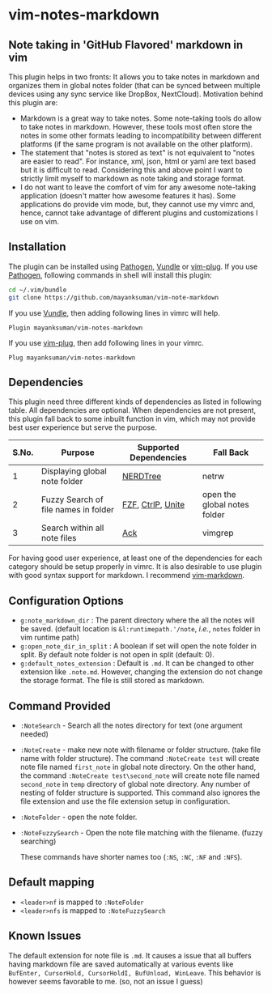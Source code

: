# vim-notes-markdown

## Note taking in 'GitHub Flavored' markdown in vim

This plugin helps in two fronts: It allows you to take notes in markdown and organizes them in global notes folder (that can be synced between multiple devices using any sync service like DropBox, NextCloud). Motivation behind this plugin are:

 - Markdown is a great way to take notes. Some note-taking tools do allow to take notes in markdown. However, these tools most often store the notes in some other formats leading to incompatibility between different platforms (if the same program is not available on the other platform). 
 - The statement that "notes is stored as text" is not equivalent to "notes are easier to read". For instance, xml, json, html or yaml are text based but it is difficult to read. Considering this and above point I want to strictly limit myself to markdown as note taking and storage format.
 - I do not want to leave the comfort of vim for any awesome note-taking application (doesn't matter how awesome features it has). Some applications do provide vim mode, but, they cannot use my vimrc and, hence, cannot take advantage of different plugins and customizations I use on vim.

## Installation
The plugin can be installed using [Pathogen](https://github.com/tpope/vim-pathogen), [Vundle](https://github.com/gmarik/vundle) or [vim-plug](https://github.com/junegunn/vim-plug).
If you use [Pathogen](https://github.com/tpope/vim-pathogen), following commands in shell will install this plugin:

```sh
cd ~/.vim/bundle
git clone https://github.com/mayanksuman/vim-note-markdown
```
If you use [Vundle](https://github.com/gmarik/vundle), then adding following lines in vimrc will help.
```vim
Plugin mayanksuman/vim-notes-markdown
```
If you use [vim-plug](https://github.com/junegunn/vim-plug), then add following lines in your vimrc.
```vim
Plug mayanksuman/vim-notes-markdown
```

## Dependencies

This plugin need three different kinds of dependencies as listed in following table. All dependencies are optional. When dependencies are not present, this plugin fall back to some inbuilt function in vim, which may not provide best user experience but serve the purpose.

| S.No. | Purpose                              | Supported Dependencies                                                                                                                    | Fall Back                    |
|-------|--------------------------------------|----------------------------------------|------------------------------|
| 1     | Displaying global note folder        | [NERDTree](https://github.com/scrooloose/nerdtree)             | netrw   |
| 2     | Fuzzy Search of file names in folder | [FZF](https://github.com/junegunn/fzf), [CtrlP](https://github.com/ctrlpvim/ctrlp.vim), [Unite](https://github.com/Shougo/unite.vim) | open the global notes folder |
| 3     | Search within all note files         | [Ack](https://github.com/mileszs/ack.vim)     | vimgrep    |

For having good user experience, at least one of the dependencies for each category should be setup properly in vimrc. It is also desirable to use plugin with good syntax support for markdown. I recommend [vim-markdown](https://github.com/plasticboy/vim-markdown).

## Configuration Options

 - `g:note_markdown_dir` : The parent directory where the all the notes will be saved. (default location is `&l:runtimepath.'/note`, *i.e.*, `notes` folder in vim runtime path)
 - `g:open_note_dir_in_split` : A boolean if set will open the note folder in split. By default note folder is not open in split (default: 0).
 - `g:default_notes_extension` : Default is `.md`. It can be changed to other extension like `.note.md`. However, changing the extension do not change the storage format. The file is still stored as markdown.

## Command Provided

 - `:NoteSearch` - Search all the notes directory for text (one argument needed)
 - `:NoteCreate` - make new note with filename or folder structure. (take file name with folder structure). The command `:NoteCreate test` will create note file named `first_note` in global note directory. On the other hand, the command `:NoteCreate test\second_note` will create note file named `second_note` in `temp` directory of global note directory. Any number of nesting of folder structure is supported. This command also ignores the file extension and use the file extension setup in configuration.
 - `:NoteFolder` - open the note folder.
 - `:NoteFuzzySearch` - Open the note file matching with the filename. (fuzzy searching)

	 These commands have shorter names too (`:NS`, `:NC`, `:NF` and `:NFS`).

## Default mapping

 - `<leader>nf` is mapped to `:NoteFolder`
 - `<leader>nfs` is mapped to `:NoteFuzzySearch`


## Known Issues

The default extension for note file is `.md`. It causes a issue that all buffers having markdown file are saved automatically at various events like `BufEnter, CursorHold, CursorHoldI, BufUnload, WinLeave`. This behavior is however seems favorable to me. (so, not an issue I guess)

